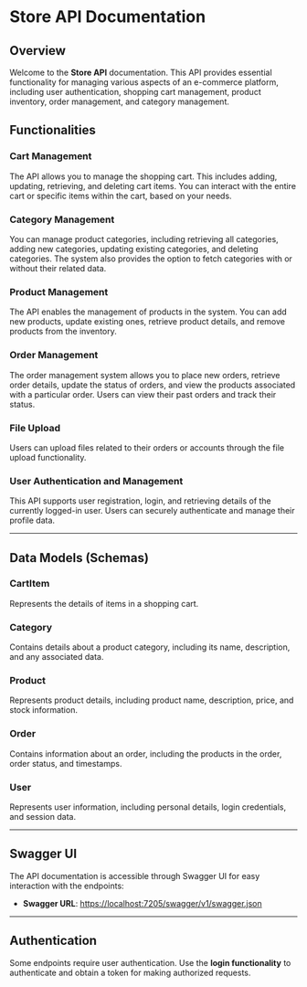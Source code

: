 # Store API Documentation

## Overview

Welcome to the **Store API** documentation. This API provides essential functionality for managing various aspects of an e-commerce platform, including user authentication, shopping cart management, product inventory, order management, and category management.

## Functionalities

### **Cart Management**
The API allows you to manage the shopping cart. This includes adding, updating, retrieving, and deleting cart items. You can interact with the entire cart or specific items within the cart, based on your needs.

### **Category Management**
You can manage product categories, including retrieving all categories, adding new categories, updating existing categories, and deleting categories. The system also provides the option to fetch categories with or without their related data.

### **Product Management**
The API enables the management of products in the system. You can add new products, update existing ones, retrieve product details, and remove products from the inventory.

### **Order Management**
The order management system allows you to place new orders, retrieve order details, update the status of orders, and view the products associated with a particular order. Users can view their past orders and track their status.

### **File Upload**
Users can upload files related to their orders or accounts through the file upload functionality.

### **User Authentication and Management**
This API supports user registration, login, and retrieving details of the currently logged-in user. Users can securely authenticate and manage their profile data.

---

## Data Models (Schemas)

### CartItem
Represents the details of items in a shopping cart.

### Category
Contains details about a product category, including its name, description, and any associated data.

### Product
Represents product details, including product name, description, price, and stock information.

### Order
Contains information about an order, including the products in the order, order status, and timestamps.

### User
Represents user information, including personal details, login credentials, and session data.

---

## Swagger UI

The API documentation is accessible through Swagger UI for easy interaction with the endpoints:

- **Swagger URL**: [https://localhost:7205/swagger/v1/swagger.json](https://localhost:7205/swagger/v1/swagger.json)

---

## Authentication

Some endpoints require user authentication. Use the **login functionality** to authenticate and obtain a token for making authorized requests.


